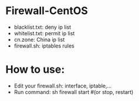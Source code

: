 # Firewall-CentOS
- blacklist.txt: deny ip list
- whitelist.txt: permit ip list
- cn.zone: China ip list
- firewall.sh: iptables rules

# How to use:
- Edit your firewall.sh: interface, iptable,...
- Run command: sh firewall start #(or stop, restart)
